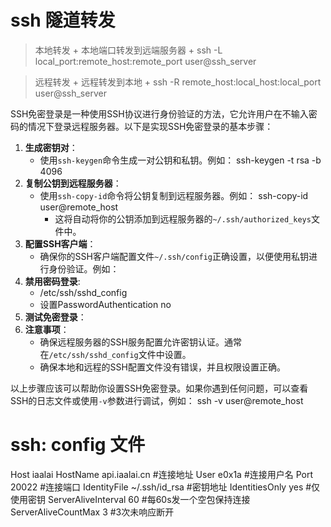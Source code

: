 # ssh 隧道转发
>	本地转发
	+	本地端口转发到远端服务器
	+	ssh -L local_port:remote_host:remote_port user@ssh_server

>	远程转发
	+	远程转发到本地
	+	ssh -R remote_host:local_host:local_port user@ssh_server




SSH免密登录是一种使用SSH协议进行身份验证的方法，它允许用户在不输入密码的情况下登录远程服务器。以下是实现SSH免密登录的基本步骤：
1. **生成密钥对**：
   - 使用`ssh-keygen`命令生成一对公钥和私钥。例如：
	ssh-keygen -t rsa -b 4096
2. **复制公钥到远程服务器**：
   - 使用`ssh-copy-id`命令将公钥复制到远程服务器。例如：
		     ssh-copy-id user@remote_host
     - 这将自动将你的公钥添加到远程服务器的`~/.ssh/authorized_keys`文件中。
3. **配置SSH客户端**：
   - 确保你的SSH客户端配置文件`~/.ssh/config`正确设置，以便使用私钥进行身份验证。例如：
4. **禁用密码登录**:
   - /etc/ssh/sshd_config
   - 设置PasswordAuthentication no
5. **测试免密登录**：
6. **注意事项**：
   - 确保远程服务器的SSH服务配置允许密钥认证。通常在`/etc/ssh/sshd_config`文件中设置。
   - 确保本地和远程的SSH配置文件没有错误，并且权限设置正确。

以上步骤应该可以帮助你设置SSH免密登录。如果你遇到任何问题，可以查看SSH的日志文件或使用`-v`参数进行调试，例如：
	ssh -v user@remote_host

# ssh:  config 文件
Host iaalai
 HostName api.iaalai.cn			#连接地址
 User e0x1a						#连接用户名
 Port 20022						#连接端口
 IdentityFile ~/.ssh/id_rsa		#密钥地址
 IdentitiesOnly yes				#仅使用密钥
 ServerAliveInterval 60 		#每60s发一个空包保持连接
 ServerAliveCountMax 3			#3次未响应断开

